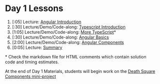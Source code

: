 # Day 1 Lessons

1. [:05] Lecture: [Angular Introduction](01-intro.md)
1. [:30] Lecture/Demo/Code-along: [Typescript Introduction](02-typescript.md)
1. [1:05] Lecture/Demo/Code-along: [More TypeScript](02a-optional-more-typescript.md)\*
1. [:30] Lecture/Demo/Code-along: [Angular Basics](03-angular-basics.md)
1. [2:00] Lecture/Demo/Code-along: [Angular Components](04-angular-components.md)
1. [0:05] Lecture: [Summary](05-summary.md)

\* Check the markdown file for HTML comments which contain solution code and timing estimates.

At the end of Day 1 Materials, students will begin work on the [Death Square Components mini-project](../../projects/project-01-components)